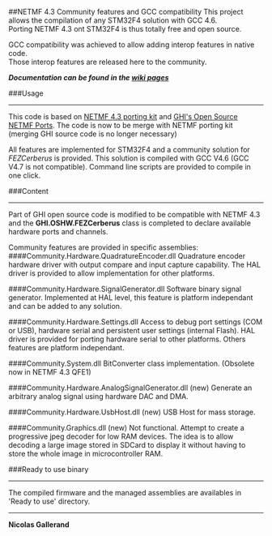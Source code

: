 ##NETMF 4.3 Community features and GCC compatibility
This project allows the compilation of any STM32F4 solution with GCC 4.6.  
Porting NETMF 4.3 ont STM32F4 is thus totally free and open source.

GCC compatibility was achieved to allow adding interop features in native code.  
Those interop features are released here to the community.  
  
***Documentation can be found in the [wiki pages](https://github.com/NicolasG3/NETMF4.3_Community/wiki)***

###Usage
***
This code is based on [NETMF 4.3 porting kit](http://netmf.codeplex.com/releases/view/81000) and [GHI's Open Source NETMF Ports](http://ghiopensource.codeplex.com/).
The code is now to be merge with NETMF porting kit (merging GHI source code is no longer necessary)

All features are implemented for STM32F4 and a community solution for *FEZCerberus* is provided.
This solution is compiled with GCC V4.6 (GCC V4.7 is not compatible).
Command line scripts are provided to compile in one click.

###Content
***
Part of GHI open source code is modified to be compatible with NETMF 4.3 and the **GHI.OSHW.FEZCerberus** class is completed to declare available hardware ports and channels.

Community features are provided in specific assemblies:
####Community.Hardware.QuadratureEncoder.dll
Quadrature encoder hardware driver with output compare and input capture capability.
The HAL driver is provided to allow implementation for other platforms. 
  
####Community.Hardware.SignalGenerator.dll
Software binary signal generator.  Implemented at HAL level, this feature is platform independant and can be added to any solution.
  
####Community.Hardware.Settings.dll
Access to debug port settings (COM or USB), hardware serial and persistent user settings (internal Flash).
HAL driver is provided for porting hardware serial to other platforms. Others features are platform independant.
  
####Community.System.dll
BitConverter class implementation.
(Obsolete now in NETMF 4.3 QFE1)

####Community.Hardware.AnalogSignalGenerator.dll (new)
Generate an arbitrary analog signal using hardware DAC and DMA.

####Community.Hardware.UsbHost.dll (new)
USB Host for mass storage.

####Community.Graphics.dll (new)
Not functional. Attempt to create a progressive jpeg decoder for low RAM devices.
The idea is to allow decoding a large image stored in SDCard to display it without having to store the whole image in microcontroller RAM.

  
###Ready to use binary
***
The compiled firmware and the managed assemblies are availables in 'Ready to use' directory.
  
  
  
-------------  

**Nicolas Gallerand**
